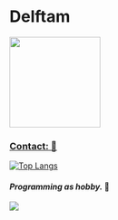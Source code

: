# Delftam

<div align="left">
 <a href="https://github.com/delftam">
<img height="160em" src="https://github-readme-stats.vercel.app/api?username=delfteam&show_icons=true&theme=radical&include_all_commits=true&count_private=true"/>
 </div>

  ### **Contact:** 💼

[![Top Langs](https://github-readme-stats.vercel.app/api/top-langs/?username=delfteam)](https://github.com/anuraghazra/github-readme-stats)

 
 
 #### *Programming as hobby.* 🎩 <a href="https://github.com/delfteam">
 
 <img align="left" src="https://i.pinimg.com/564x/2d/ca/83/2dca83680fdd4c424b3bccab0ac60c8d.jpg"/>
 
